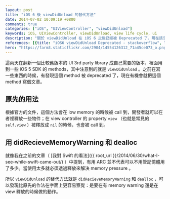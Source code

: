 ```yaml
---
layout: post
title: "iOS 6 後 viewDidUnload 的替代方法"
date: 2014-07-02 10:09:19 +0800
comments: true
categories: ["iOS", "UIViewController", "viewDidUnload"]
keywords: iOS, UIViewController, viewDidUnload, view life cycle, ui
description: "關於 viewDidUnload 在 iOS 6 之後已經被 Deprecated 了，現在該怎麼做？"
references: [{title: "iOS6 viewDidUnload Deprecated - stackoverflow", link: "http://stackoverflow.com/a/12603549"}]
hero: "https://farm3.staticflickr.com/2904/14554126312_71a45ce073_o.png"
---
```


這兩天在翻新一個比較舊版本的 UI 3rd party library 成自己需要的版本，裡面用到一些 iOS 5 SDK 的 methods，其中注意到的就是 `viewDidUnload` 。之前在寫一些東西的時候，有發現這個 method 被 deprecated 了，現在有機會就把這個 method 寫個文章。

<!-- more -->

## 原先的用法

根據官方的文件，這個方法會在 low memory 的時候被 call 到，開發者就可以在者裡釋放一些物件；在 view controller 的 property `view` （也就是常見的 `self.view` ）被釋放成 `nil` 的時候，也會被 call 到。

## 用 didRecieveMemoryWarning 和 dealloc 

就像我在之前的文章（ [我對 Swift 的看法]({{ root_url }}/2014/06/30/what-I-see-while-swift-came-out/) ）中提到，有用 ARC 並不代表可以不用管記憶體用了多少。當使用太多就必須透過釋放來解決 memory pressure 。

所以 `viewDidUnload` 的替代方法就是 `didRecieveMemoryWarning` 和 `dealloc` ，可以發現比原先的作法在字面上更容易察覺：是要在有 memory warning 還是在 view 釋放的時候做的動作。
